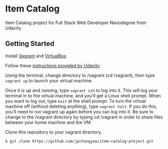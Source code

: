 # Item Catalog
Item Catalog project for Full Stack Web Developer Nanodegree from Udacity

## Getting Started
Install [Vagrant](https://www.google.com/url?q=http://vagrantup.com/&sa=D&ust=1562760712425000) and [VirtualBox](https://www.google.com/url?q=https://www.virtualbox.org/&sa=D&ust=1562760712425000).

Follow these [instructions provided by Udacity](https://www.google.com/url?q=https://www.udacity.com/wiki/ud088/vagrant&sa=D&ust=1562760712425000).

Using the terminal, change directory to /vagrant (cd /vagrant), then type ```vagrant up``` to launch your virtual machine.

Once it is up and running, type ```vagrant ssh``` to log into it. This will log your terminal in to the virtual machine, and you'll get a Linux shell prompt. When you want to log out, type ```exit``` at the shell prompt.  To turn the virtual machine off (without deleting anything), type ```vagrant halt```. If you do this, you'll need to run vagrant up again before you can log into it. Be sure to change to the /vagrant directory by typing cd /vagrant in order to share files between your home machine and the VM. 

Clone this repository to your vagrant directory.
```
$ git clone https://github.com/jpchungyew/item-catalog-project.git
```